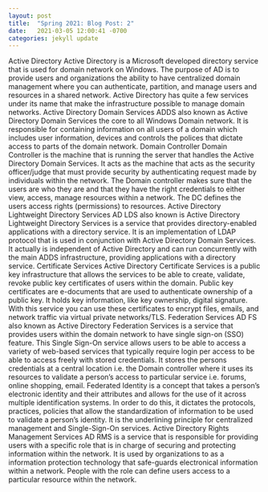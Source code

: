 ```yaml
---
layout: post
title:  "Spring 2021: Blog Post: 2"
date:   2021-03-05 12:00:41 -0700
categories: jekyll update
---
```

Active Directory
Active Directory is a Microsoft developed directory service that is used for domain network on Windows. The purpose of AD is to provide users and organizations the ability to have centralized domain management where you can authenticate, partition, and manage users and resources in a shared network. Active Directory has quite a few services under its name that make the infrastructure possible to manage domain networks.
Active Directory Domain Services 
ADDS also known as Active Directory Domain Services the core to all Windows Domain network. It is responsible for containing information on all users of a domain which includes user information, devices and controls the polices that dictate access to parts of the domain network. 
Domain Controller
Domain Controller is the machine that is running the server that handles the Active Directory Domain Services. It acts as the machine that acts as the security officer/judge that must provide security by authenticating request made by individuals within the network. The Domain controller makes sure that the users are who they are and that they have the right credentials to either view, access, manage resources within a network. The DC defines the users access rights (permissions) to resources.
Active Directory Lightweight Directory Services
AD LDS also known is Active Directory Lightweight Directory Services is a service that provides directory-enabled applications with a directory service. It is an implementation of LDAP protocol that is used in conjunction with Active Directory Domain Services. It actually is independent of Active Directory and can run concurrently with the main ADDS infrastructure, providing applications with a directory service.
Certificate Services
Active Directory Certificate Services is a public key infrastructure that allows the services to be able to create, validate, revoke public key certificates of users within the domain. Public key certificates are e-documents that are used to authenticate ownership of a public key. It holds key information, like key ownership, digital signature. With this service you can use these certificates to encrypt files, emails, and network traffic via virtual private networks/TLS.
Federation Services
AD FS also known as Active Directory Federation Services is a service that provides users within the domain network to have single sign-on (SSO) feature. This Single Sign-On service allows users to be able to access a variety of web-based services that typically require login per access to be able to access freely with stored credentials. It stores the persons credentials at a central location i.e. the Domain controller where it uses its resources to validate a person’s access to particular service i.e. forums, online shopping, email. Federated Identity is a concept that takes a person’s electronic identity and their attributes and allows for the use of it across multiple identification systems. In order to do this, it dictates the protocols, practices, policies that allow the standardization of information to be used to validate a person’s identity. It is the underlining principle for centralized management and Single-Sign-On services.
Active Directory Rights Management Services
AD RMS is a service that is responsible for providing users with a specific role that is in charge of securing and protecting information within the network. It is used by organizations to as a information protection technology that safe-guards electronical information within a network. People with the role can define users access to a particular resource within the network.
